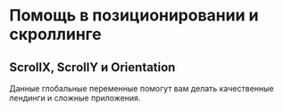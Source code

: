 # Помощь в позиционировании и скроллинге
  ## ScrollX, ScrollY и Orientation
  Данные глобальные переменные помогут вам делать качественные лендинги и сложные приложения. 
  